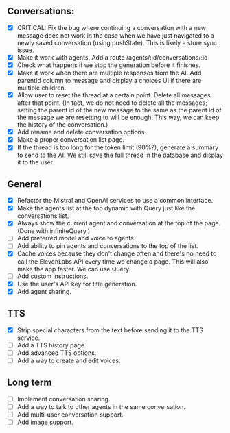 ## Conversations:

- [x] CRITICAL: Fix the bug where continuing a conversation with a new message does not work in the case when we have just navigated to a newly saved conversation (using pushState). This is likely a store sync issue.
- [x] Make it work with agents. Add a route /agents/:id/conversations/:id
- [x] Check what happens if we stop the generation before it finishes.
- [x] Make it work when there are multiple responses from the AI. Add parentId column to message and display a choices UI if there are multiple children.
- [x] Allow user to reset the thread at a certain point. Delete all messages after that point. (In fact, we do not need to delete all the messages; setting the parent id of the new message to the same as the parent id of the message we are resetting to will be enough. This way, we can keep the history of the conversation.)
- [x] Add rename and delete conversation options.
- [x] Make a proper conversation list page.
- [x] If the thread is too long for the token limit (90%?), generate a summary to send to the AI. We still save the full thread in the database and display it to the user.

## General

- [x] Refactor the Mistral and OpenAI services to use a common interface.
- [x] Make the agents list at the top dynamic with Query just like the conversations list.
- [x] Always show the current agent and conversation at the top of the page. (Done with infiniteQuery.)
- [ ] Add preferred model and voice to agents.
- [ ] Add ability to pin agents and conversations to the top of the list.
- [x] Cache voices because they don't change often and there's no need to call the ElevenLabs API every time we change a page. This will also make the app faster. We can use Query.
- [ ] Add custom instructions.
- [x] Use the user's API key for title generation.
- [x] Add agent sharing.

## TTS

- [x] Strip special characters from the text before sending it to the TTS service.
- [ ] Add a TTS history page.
- [ ] Add advanced TTS options.
- [ ] Add a way to create and edit voices.

## Long term

- [ ] Implement conversation sharing.
- [ ] Add a way to talk to other agents in the same conversation.
- [ ] Add multi-user conversation support.
- [ ] Add image support.
